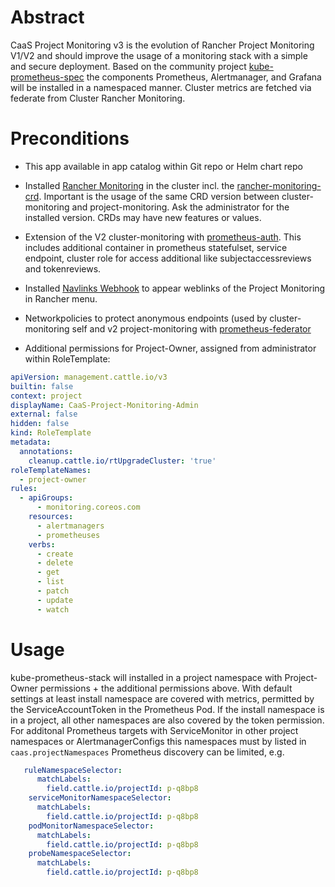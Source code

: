 # Abstract

CaaS Project Monitoring v3 is the evolution of Rancher Project Monitoring V1/V2 and should improve the usage of a monitoring stack with a simple and secure deployment. Based on the community project [kube-prometheus-spec](https://github.com/prometheus-community/helm-charts/tree/main/charts/kube-prometheus-stack) the components Prometheus, Alertmanager, and
Grafana will be installed in a namespaced manner. Cluster metrics are fetched via federate from Cluster Rancher Monitoring.

# Preconditions

* This app available in app catalog within Git repo or Helm chart repo

* Installed [Rancher Monitoring](https://github.com/rancher/charts/tree/release-v2.7/charts/rancher-monitoring) in the cluster incl. the [rancher-monitoring-crd](https://github.com/rancher/charts/tree/release-v2.7/charts/rancher-monitoring-crd). Important is the usage of the same CRD version between cluster-monitoring and project-monitoring.
Ask the administrator for the installed version. CRDs may have new features or values.

* Extension of the V2 cluster-monitoring with [prometheus-auth](https://github.com/caas-team/prometheus-auth/tree/fix/boundtoken). This includes additional container in prometheus statefulset, service endpoint, cluster role for access additional like subjectaccessreviews and tokenreviews.

* Installed [Navlinks Webhook](https://github.com/eumel8/navlinkswebhook) to appear weblinks of the Project Monitoring in Rancher menu.

* Networkpolicies to protect anonymous endpoints (used by cluster-monitoring self and v2 project-monitoring with [prometheus-federator](https://github.com/rancher/prometheus-federator)

* Additional permissions for Project-Owner, assigned from administrator within RoleTemplate:

```yaml
apiVersion: management.cattle.io/v3
builtin: false
context: project
displayName: CaaS-Project-Monitoring-Admin
external: false
hidden: false
kind: RoleTemplate
metadata:
  annotations:
    cleanup.cattle.io/rtUpgradeCluster: 'true'
roleTemplateNames:
  - project-owner
rules:
  - apiGroups:
      - monitoring.coreos.com
    resources:
      - alertmanagers
      - prometheuses
    verbs:
      - create
      - delete
      - get
      - list
      - patch
      - update
      - watch
```

# Usage

kube-prometheus-stack will installed in a project namespace with Project-Owner permissions + the additional permissions above.
With default settings at least install namespace are covered with metrics, permitted by the ServiceAccountToken in the Prometheus Pod. If the install namespace is in a project, all other namespaces are also covered by the token permission.
For additonal Prometheus targets with ServiceMonitor in other project namespaces or AlertmanagerConfigs this namespaces must by listed in `caas.projectNamespaces` Prometheus discovery can be limited, e.g.

```yaml
   ruleNamespaceSelector:
      matchLabels:
        field.cattle.io/projectId: p-q8bp8
    serviceMonitorNamespaceSelector:
      matchLabels:
        field.cattle.io/projectId: p-q8bp8
    podMonitorNamespaceSelector:
      matchLabels:
        field.cattle.io/projectId: p-q8bp8
    probeNamespaceSelector:
      matchLabels:
        field.cattle.io/projectId: p-q8bp8
```

